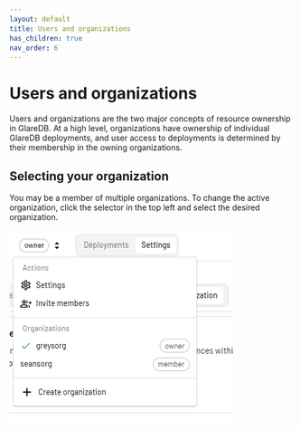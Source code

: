```yaml
---
layout: default
title: Users and organizations
has_children: true
nav_order: 6
---
```


# Users and organizations

Users and organizations are the two major concepts of resource ownership in
GlareDB. At a high level, organizations have ownership of individual GlareDB
deployments, and user access to deployments is determined by their membership in
the owning organizations.

## Selecting your organization

You may be a member of multiple organizations. To change the active
organization, click the selector in the top left and select the desired
organization.

![Organization Selector]

[Organization Selector]: /assets/images/organization_selector.png
